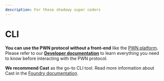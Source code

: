 ```yaml
---
description: For those shadowy super coders
---
```


# CLI

**You can use the PWN protocol without a front-end** like the [PWN platform](https://app.pwn.xyz/)**.** Please refer to our [**Developer documentation**](https://dev-docs.pwn.xyz/) to learn everything you need to know before interacting with the PWN protocol.

**We recommend Cast** as the go-to CLI tool. Read more information about Cast in the [Foundry documentation](https://book.getfoundry.sh/cast/index.html).
